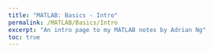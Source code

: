```yaml
---
title: "MATLAB: Basics - Intro"
permalink: /MATLAB/Basics/Intro
excerpt: "An intro page to my MATLAB notes by Adrian Ng"
toc: true
---
```

